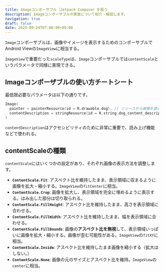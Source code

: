 ```yaml
---
title: Imageコンポーサブル（Jetpack Compose）を扱う
description: Imageコンポーサブルの実装について紹介・解説します。
navigation: true
draft: false
date: 2025-09-24T07:00:00+09:00
---
```


`Image`コンポーザブルは、画像やイメージを表示するためのコンポーサブルでAndroid Viewの`ImageView`に相当する。

`ImageView`で重要だった`scaleType`は、`Image`コンポーサブルでは`contentScale`というパラメータで同様に実現できる。

## Imageコンポーザブルの使い方チートシート

最低限必要なパラメータは以下の通りです。

```kotlin
Image(
  painter = painterResource(id = R.drawable.dog), // リソースから画像を読み込む
  contentDescription = stringResource(id = R.string.dog_content_description) // 画像の説明文
)
```

`contentDescription`はアクセシビリティのために非常に重要で、読み上げ機能などで使われる。

## contentScaleの種類

`contentScale`にはいくつかの設定があり、それぞれ画像の表示方法を調整します。

  * **`ContentScale.Fit`**: アスペクト比を維持したまま、表示領域に収まるように画像を拡大・縮小する。`ImageView`の`fitCenter`に相当。
  * **`ContentScale.Crop`**: 画像を拡大し、表示領域を完全に埋めるように表示する。はみ出した部分は切り取られる。
  * **`ContentScale.FillHeight`**: アスペクト比を維持したまま、高さを表示領域に合わせる。
  * **`ContentScale.FillWidth`**: アスペクト比を維持したまま、幅を表示領域に合わせる。
  * **`ContentScale.FillBounds`**: 画像の**アスペクト比を無視**して、表示領域いっぱいに画像を拡大・縮小する。画像が歪む可能性がある。`ImageView`の`fitXY`に相当。
  * **`ContentScale.Inside`**: アスペクト比を維持したまま画像を縮小する（拡大はしない。）
  * **`ContentScale.None`**: 画像の元のサイズとアスペクト比を維持。`ImageView`の`center`に相当。
